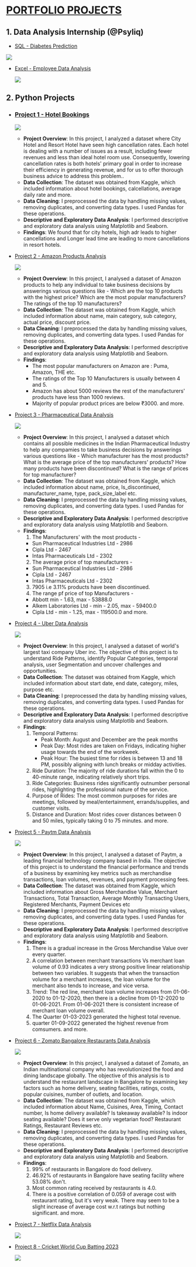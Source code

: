 # [PORTFOLIO PROJECTS](https://github.com/Nade-coder/Nadeem-s_Data_Analyst_portfolio/tree/main)

## 1. **Data Analysis Internship (@Psyliq)**
  - [SQL - Diabetes Prediction](https://github.com/Nade-coder/Nadeem-s_Data_Analyst_portfolio/tree/main/Data%20Analyst%20-%20Internship%20(Psyliq)/SQL%20-%20Diabetes%20Prediction)
    
  ![](https://github.com/Nade-coder/Nadeem-s_Data_Analyst_Portfolio/blob/main/Data%20Analyst%20-%20Internship%20(Psyliq)/SQL%20-%20Diabetes%20Prediction/sql.png?raw=true) 
    
  - [Excel - Employee Data Analysis](https://github.com/Nade-coder/Nadeem-s_Data_Analyst_portfolio/tree/main/Data%20Analyst%20-%20Internship%20(Psyliq)/Excel%20-%20Employee%20Data%20Analysis)
    
    ![](https://github.com/Nade-coder/Nadeem-s_Data_Analyst_Portfolio/blob/main/Data%20Analyst%20-%20Internship%20(Psyliq)/Excel%20-%20Employee%20Data%20Analysis/HR%20analytics%20dashboard.png?raw=true)

## 2. **Python Projects**
  - ### [Project 1 - Hotel Bookings](https://github.com/Nade-coder/Nadeem-s_Data_Analyst_portfolio/blob/main/Python%20Projects/Project%201%20-%20Hotel%20Bookings/Hotel%20Bookings.ipynb)
    
      ![](https://github.com/Nade-coder/Nadeem-s_Data_Analyst_Portfolio/blob/main/Python%20Projects/Project%201%20-%20Hotel%20Bookings/monthly%20reservation%20status.png?raw=true)
    
      - **Project Overview**:
        In this project, I analyzed a dataset where City Hotel and Resort Hotel have seen high cancellation rates. Each hotel is dealing with a number of issues as a result, including fewer                 revenues and less than ideal hotel room use. Consequently, lowering cancellation rates is both hotels' primary goal in order to increase their efficiency in generating revenue, and for us           to offer thorough business advice to address this problem..
      -  **Data Collection**:
        The dataset was obtained from Kaggle, which included information about hotel bookings, calcellations, average daily rate and more.
      - **Data Cleaning**:
        I preprocessed the data by handling missing values, removing duplicates, and converting data types. I used Pandas for these operations.
      - **Descriptive and Exploratory Data Analysis**:
        I performed descriptive and exploratory data analysis using Matplotlib and Seaborn.
      - **Findings**:
        We found that for city hotels, high adr leads to higher cancellations and Longer lead time are leading to more cancellations in resort hotels.

  - [Project 2 - Amazon Products Analysis](https://github.com/Nade-coder/Nadeem-s_Data_Analyst_portfolio/blob/main/Python%20Projects/Project%202%20-%20Amazon%20Products%20Analysis/Amazon%20Products%20Analysis.ipynb)

    ![](https://github.com/Nade-coder/Nadeem-s_Data_Analyst_Portfolio/blob/main/Python%20Projects/Project%202%20-%20Amazon%20Products%20Analysis/top%20manufacturers.png?raw=true)

      - **Project Overview**: In this project, I analysed a dataset of Amazon products to help any individual to take business decisions by answerings various questions like - Which are the top 10          products with the highest price? Which are the most popular manufacturers? The ratings of the top 10 manufacturers?
      - **Data Collection**:
        The dataset was obtained from Kaggle, which included information about name, main category, sub category, actual price, discount price.
      - **Data Cleaning**:
        I preprocessed the data by handling missing values, removing duplicates, and converting data types. I used Pandas for these operations.
      - **Descriptive and Exploratory Data Analysis**:
        I performed descriptive and exploratory data analysis using Matplotlib and Seaborn.
      - **Findings**:
        - The most popular manufacturers on Amazon are : Puma, Amazon, THE etc. 
        - The ratings of the Top 10 Manufacturers is usually between 4 and 5.
        - Amazon has about 5000 reviews the rest of the manufacturers' products have less than 1000 reviews.
        - Majority of popular product prices are below ₹3000.
        and more.
          
  - [Project 3 - Pharmaceutical Data Analysis](https://github.com/Nade-coder/Nadeem-s_Data_Analyst_portfolio/blob/main/Python%20Projects/Project%203%20-%20Pharmaceutical%20Data%20Analysis/Pharmaceutical%20Data%20Analysis.ipynb)

    ![](https://github.com/Nade-coder/Nadeem-s_Data_Analyst_Portfolio/blob/main/Python%20Projects/Project%203%20-%20Pharmaceutical%20Data%20Analysis/avg%20price%20manufacturers.png?raw=true)

       - **Project Overview**: In this project, I analysed a dataset which contains all possible medicines in the Indian Pharmaceutical Industry to help any compamies to take business decisions by            answerings various questions like - Which manufacturer has the most products? What is the average price of the top manufacturers' products? How many products have been discontinued?
         What is the range of prices for top manufacturer?
       - **Data Collection**:
         The dataset was obtained from Kaggle, which included information about name, price, Is_discontinued, manufacturer_name, type, pack_size_label etc.
       - **Data Cleaning**:
         I preprocessed the data by handling missing values, removing duplicates, and converting data types. I used Pandas for these operations.
       - **Descriptive and Exploratory Data Analysis**:
         I performed descriptive and exploratory data analysis using Matplotlib and Seaborn.
       - **Findings**:
         1. The Manufacturers' with the most products -
          - Sun Pharmaceutical Industries Ltd - 2986
          - Cipla Ltd - 2467
          - Intas Pharmaceuticals Ltd - 2302
         2. The average price of top manufacturers -
          - Sun Pharmaceutical Industries Ltd - 2986
          - Cipla Ltd - 2467
          - Intas Pharmaceuticals Ltd - 2302
         3. 7905 i.e 3.11% products have been discontinued.
         4. The range pf price of top Manufacturers -
          - Abbott min - 1.63, max - 53888.0
          - Alkem Laboratories Ltd - min - 2.05, max - 59400.0
          - Cipla Ltd - min - 1.25, max - 119500.0
          and more.
    
  - [Project 4 - Uber Data Analysis](https://github.com/Nade-coder/Nadeem-s_Data_Analyst_portfolio/blob/main/Python%20Projects/Project%204%20-%20Uber%20Data%20Analysis/Uber%20Data%20Analysis.ipynb)

    ![](https://github.com/Nade-coder/Nadeem-s_Data_Analyst_Portfolio/blob/main/Python%20Projects/Project%204%20-%20Uber%20Data%20Analysis/rides%20per%20day.png?raw=true)

    - **Project Overview**: In this project, I analysed a dataset of world's largest taxi company Uber inc. The objective of this project is to understand Ride Patterns, identify Popular Categories, temporal analysis,
        user Segmentation and uncover challenges and opportunities.
    - **Data Collection**:
         The dataset was obtained from Kaggle, which included information about start date, end date, category, miles, purpose etc.
    - **Data Cleaning**:
         I preprocessed the data by handling missing values, removing duplicates, and converting data types. I used Pandas for these operations.
    - **Descriptive and Exploratory Data Analysis**:
         I performed descriptive and exploratory data analysis using Matplotlib and Seaborn.
    - **Findings**:
         1. Temporal Patterns:
            - Peak Month: August and December are the peak months
            - Peak Day: Most rides are taken on Fridays, indicating higher usage towards the end of the workweek.
            - Peak Hour: The busiest time for rides is between 13 and 18 PM, possibly aligning with lunch breaks or midday activities.
        2. Ride Duration:
           The majority of ride durations fall within the 0 to 40-minute range, indicating relatively short trips.
        3. Ride Categories:
            Business rides significantly outnumber personal rides, highlighting the professional nature of the service.
        4. Purpose of Rides:
            The most common purposes for rides are meetings, followed by meal/entertainment, errands/supplies, and customer visits.
        5. Distance and Duration:
           Most rides cover distances between 0 and 50 miles, typically taking 0 to 75 minutes.
         and more.

  - [Project 5 - Paytm Data Analysis](https://github.com/Nade-coder/Nadeem-s_Data_Analyst_portfolio/blob/main/Python%20Projects/Project%205%20-%20Paytm%20Data%20Analysis/Paytm%20Data%20Analysis.ipynb)

    ![](https://github.com/Nade-coder/Nadeem-s_Data_Analyst_Portfolio/blob/main/Python%20Projects/Project%205%20-%20Paytm%20Data%20Analysis/transaction%20vs%20loan.png?raw=true)

    - **Project Overview**: In this project, I analysed a dataset of Paytm, a leading financial technology company based in India. The objective of this project is to understand the financial             performance and trends of a business by examining key metrics such as merchandise transactions, loan volumes, revenues, and payment processing fees.
    - **Data Collection**:
         The dataset was obtained from Kaggle, which included information about Gross Merchandise Value, Merchant Transactions, Total Transaction, Average Monthly Transacting Users, Registered              Merchants, Payment Devices etc
    - **Data Cleaning**:
         I preprocessed the data by handling missing values, removing duplicates, and converting data types. I used Pandas for these operations.
    - **Descriptive and Exploratory Data Analysis**:
         I performed descriptive and exploratory data analysis using Matplotlib and Seaborn.
    - **Findings**:
         1. There is a gradual increase in the Gross Merchandise Value over every quarter.
         2. A correlation between merchant transactions Vs merchant loan volume of 0.93 indicates a very strong positive linear relationship between two variables. It suggests that when the                   transaction volume for a merchant increases, the loan volume for the merchant also tends to increase, and vice versa.
         3. Trend: The red line, merchant loan volume increases from 01-06-2020 to 01-12-2020, then there is a decline from 01-12-2020 to 01-06-2021. From 01-06-2021 there is consistent increase 
            of merchant loan volume overall.
         4. The Quarter 01-03-2023 generated the highest total revenue.
         5.  quarter 01-09-2022 generated the highest revenue from comsumers.
         and more.
    
  - [Project 6 - Zomato Bangalore Restaurants Data Analysis](https://github.com/Nade-coder/Nadeem-s_Data_Analyst_portfolio/blob/main/Python%20Projects/Project%206%20-%20Zomato%20Bangalore%20Restaurants%20Data%20Analysis/Zomato%20Data%20Analysis.ipynb)

    ![](https://github.com/Nade-coder/Nadeem-s_Data_Analyst_Portfolio/blob/main/Python%20Projects/Project%206%20-%20Zomato%20Bangalore%20Restaurants%20Data%20Analysis/delivery%20rating.png?raw=true)

    - **Project Overview**: In this project, I analysed a dataset of Zomato, an Indian multinational company who has revolutionized the food and dining landscape globally. The objective of this           analysis is to understand the restaurant landscape in Bangalore by examining key factors such as home delivery, seating facilities, ratings, costs, popular cuisines, number of outlets, and         location.
    - **Data Collection**:
         The dataset was obtained from Kaggle, which included information about Name, Cuisines, Area, Timing, Contact number, Is home delivery available?	Is takeaway available?
         Is indoor seating available?	Does it serve only vegetarian food? Restaurant Ratings, Restaurant Reviews etc.
    - **Data Cleaning**:
         I preprocessed the data by handling missing values, removing duplicates, and converting data types. I used Pandas for these operations.
    - **Descriptive and Exploratory Data Analysis**:
         I performed descriptive and exploratory data analysis using Matplotlib and Seaborn.
    - **Findings**:
         1. 99% of restaurants in Bangalore do food delivery.
         2. 46.92% of restaurants in Bangalore have seating facility where 53.08% don't.
         3. Most common rating received by restaurants is 4.0.
         4. There is a positive correlation of 0.059 of average cost with restaurant rating, but it's very weak. There may seem to be a slight increase of average cost w.r.t ratings but nothing 
            significant.
         and more.   
    
  - [Project 7 - Netflix Data Analysis](https://github.com/Nade-coder/Nadeem-s_Data_Analyst_portfolio/blob/main/Python%20Projects/Project%207%20-%20Netflix%20Dataset%20Analysis/Netflix%20Dataset%20Analysis.ipynb)

    ![](https://github.com/Nade-coder/Nadeem-s_Data_Analyst_Portfolio/blob/main/Python%20Projects/Project%207%20-%20Netflix%20Dataset%20Analysis/Netflix%20top%20countries.png?raw=true)
    
  - [Project 8 - Cricket World Cup Batting 2023](https://github.com/Nade-coder/Nadeem-s_Data_Analyst_portfolio/blob/main/Python%20Projects/Project%208%20-%20Cricket%20WC%20Batting%202023/Cricket%20WC%20Batting%202023.ipynb)

    ![](https://github.com/Nade-coder/Nadeem-s_Data_Analyst_Portfolio/blob/main/Python%20Projects/Project%208%20-%20Cricket%20WC%20Batting%202023/highest%20runs.png?raw=true)
    
